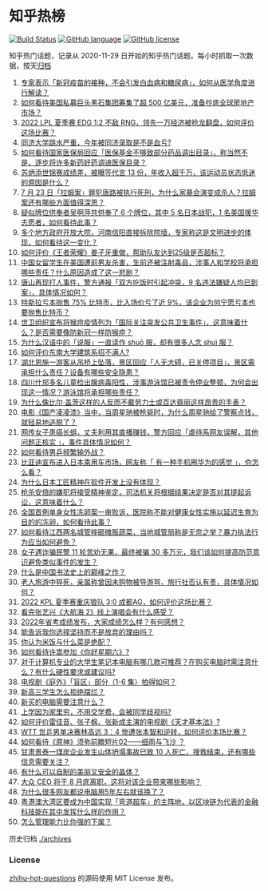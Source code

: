 # 知乎热榜
[![Build Status](https://github.com/ToWeLong/zhihu-hot-questions/workflows/CI/badge.svg)](https://github.com/ToWeLong/zhihu-hot-questions/actions)
[![GitHub language](https://img.shields.io/badge/language-golang-orange.svg)](https://golang.org/)
[![GitHub license](https://img.shields.io/github/license/ToWeLong/zhihu-hot-questions)](https://github.com/ToWeLong/zhihu-hot-questions/blob/main/LICENSE)

知乎热门话题，记录从 2020-11-29 日开始的知乎热门话题。每小时抓取一次数据，按天[归档](./archives)

<!-- BEGIN -->

1. [专家表示「新冠疫苗的接种，不会引发白血病和糖尿病」，如何从医学角度进行解读？](https://www.zhihu.com/question/544921229)
1. [如何看待美国私募巨头黑石集团筹集了超 500 亿美元，准备抄底全球房地产市场？](https://www.zhihu.com/question/544864005)
1. [2022 LPL 夏季赛 EDG 1:2 不敌 RNG，领先一万经济被抢龙翻盘，如何评价这场比赛？](https://www.zhihu.com/question/544952643)
1. [同济大学跳水严重，今年被同济录取是不是血亏?](https://www.zhihu.com/question/544352743)
1. [如何看待国家医保局回应「医保基金不够致部分药品调出目录」，称当然不是，逐步将许多新药好药调进医保目录？](https://www.zhihu.com/question/544876996)
1. [苏炳添世锦赛成绩差，被曝签代言 13 份，年收入超千万，该运动员状态低迷的原因是什么？](https://www.zhihu.com/question/543946224)
1. [7 月 23 日「拉姆案」罪犯唐路被执行死刑，为什么家暴会演变成杀人？拉姆案还有哪些方面值得深思？](https://www.zhihu.com/question/544866536)
1. [疑似牌位供奉者吴啊萍共供奉了 6 个牌位，其中 5 名日本战犯，1 名美国援华志愿者，如何看待此事？](https://www.zhihu.com/question/544773680)
1. [多个地方政府开放大院，河南信阳直接拆除院墙，专家称这是文明进步的体现，如何看待这一变化？](https://www.zhihu.com/question/544661857)
1. [如何评价《王者荣耀》姜子牙重做，帮助队友达到25级是否超标？](https://www.zhihu.com/question/544839648)
1. [中国女留学生在美国遭前男友杀害，生前还被注射毒品，涉事人和学校将承担哪些责任？什么原因造成了这一悲剧？](https://www.zhihu.com/question/544938196)
1. [唐山再现打人事件，警方通报「双方吃饭时引起冲突，9 名违法嫌疑人均已到案」，具体情况如何？](https://www.zhihu.com/question/544908461)
1. [特斯拉亏本抛售 75% 比特币，比入场价亏了近 9%，该企业为何宁愿亏本也要抛售比特币？](https://www.zhihu.com/question/544497312)
1. [世卫组织宣布将猴痘疫情列为「国际关注突发公共卫生事件」，这意味着什么？是否需要像防新冠一样防猴痘？](https://www.zhihu.com/question/544967961)
1. [为什么汉语中的「说服」一直读作 shuō 服，却有很多人念 shuì 服？](https://www.zhihu.com/question/313282154)
1. [如何评价东南大学建筑系招不满人?](https://www.zhihu.com/question/544555904)
1. [湖北恩施一游客从吊桥上坠落，景区回应「人无大碍，已关停项目」，景区需承担什么责任？设备有哪些安全隐患？](https://www.zhihu.com/question/544915280)
1. [四川什邡多名儿童检出腺病毒阳性，涉事游泳馆已被责令停业整顿，为何会出现这一情况？游泳馆将承担哪些责任？](https://www.zhihu.com/question/544892786)
1. [为什么像比尔·盖茨这样的人反而不戴劳力士或百达翡丽这样昂贵的手表？](https://www.zhihu.com/question/420037280)
1. [电影《国产凌凌漆》当中，当周星驰被枪毙时，为什么周星驰给了警察点钱，就轻易地逃脱了？](https://www.zhihu.com/question/28600649)
1. [网传女子患癌长蛆，丈夫利用其直播赚钱，警方回应「虐待系网友误解，其他问题正核实 」，事件具体情况如何？](https://www.zhihu.com/question/544692653)
1. [如何看待男乒频繁输外战？](https://www.zhihu.com/question/544478600)
1. [比亚迪宣布进入日本乘用车市场，网友称「 有一种手机圈华为的感觉 」，你怎么看？](https://www.zhihu.com/question/544607306)
1. [为什么日本工匠精神在软件开发上没有体现？](https://www.zhihu.com/question/544124280)
1. [枪杀安倍的嫌犯将接受精神鉴定，司法机关将根据结果决定是否对其提起诉讼，这意味着什么？](https://www.zhihu.com/question/544895109)
1. [全国首例单身女性冻卵案一审败诉，医院称不能对健康女性实施以延迟生育为目的的冻卵，如何看待此事？](https://www.zhihu.com/question/544928802)
1. [如何看待江西两名城管摔砸摊贩蔬菜，当地城管局称是无奈之举？暴力执法行为应当如何避免？](https://www.zhihu.com/question/544743196)
1. [女子遇诈骗民警 11 轮苦劝无果，最终被骗 30 多万元，我们该如何提高防范意识避免类似事件的发生？](https://www.zhihu.com/question/544862463)
1. [什么是中国书法史上的巅峰之作？](https://www.zhihu.com/question/313218201)
1. [老人旅游中猝死，亲属称曾因未购物被导游骂，旅行社否认有责，具体情况如何？](https://www.zhihu.com/question/544912550)
1. [2022 KPL 夏季赛重庆狼队 3:0 成都AG，如何评价这场比赛？](https://www.zhihu.com/question/544957263)
1. [看完张艺兴《大航海 2》线上演唱会有什么感受？](https://www.zhihu.com/question/544501022)
1. [2022年省考成绩发布，大家成绩怎么样？有何感想？](https://www.zhihu.com/question/544651744)
1. [能告诉我你选择坚持而不是放弃的理由吗？](https://www.zhihu.com/question/544506176)
1. [你认为米饭与什么菜是绝配？](https://www.zhihu.com/question/454643004)
1. [如何看待许嵩参加《你好星期六》?](https://www.zhihu.com/question/541095540)
1. [对于计算机专业的大学生笔记本电脑有哪几款可推荐？在购买电脑时需注意什么？有什么硬性要求或建议吗?](https://www.zhihu.com/question/399089232)
1. [电视剧《庭外》「盲区」部分（1-6 集）拍得如何？](https://www.zhihu.com/question/543990875)
1. [新高三学生怎么拒绝摆烂？](https://www.zhihu.com/question/544889088)
1. [新买的电脑需要注意什么？](https://www.zhihu.com/question/46945957)
1. [上学因为家里穷，不用交学费，会被同学歧视吗?](https://www.zhihu.com/question/544727249)
1. [如何评价雷佳音、张子枫、张新成主演的电视剧《天才基本法》?](https://www.zhihu.com/question/413434670)
1. [WTT 世乒男单决赛林高远 3：4 惨遭张本智和逆转，如何评价本场比赛？](https://www.zhihu.com/question/544961947)
1. [如何看待《原神》须弥前瞻短片02——细雨与飞沙 ？](https://www.zhihu.com/question/544956610)
1. [甘肃景泰一煤炭企业发生山体坍塌事故已致 10 人死亡，搜救结束，还有哪些信息需要关注？](https://www.zhihu.com/question/544933022)
1. [有什么可以自制的美丽又安全的晶体？](https://www.zhihu.com/question/264397360)
1. [大众 CEO 将于 8 月底离职，这将对该企业带来哪些影响？](https://www.zhihu.com/question/544847771)
1. [为什么很多网友都说电脑用5年左右就该换了？](https://www.zhihu.com/question/521171582)
1. [粤港澳大湾区要成为中国实现「弯道超车」的主阵地，以区块链为代表的金融科技能在其中发挥什么样的作用？](https://www.zhihu.com/question/544288961)
1. [怎么管理能力比你强的下属？](https://www.zhihu.com/question/277993916)

<!-- END -->

历史归档 [./archives](./archives)


### License
[zhihu-hot-questions](https://github.com/towelong/zhihu-hot-questions) 的源码使用 MIT License 发布。